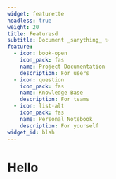 ```yaml
---
widget: featurette
headless: true
weight: 20
title: Featuresd
subtitle: Document _sanything_ ✨
feature:
  - icon: book-open
    icon_pack: fas
    name: Project Documentation
    description: For users
  - icon: question
    icon_pack: fas
    name: Knowledge Base
    description: For teams
  - icon: list-alt
    icon_pack: fas
    name: Personal Notebook
    description: For yourself
widget_id: blah
---
```

# Hello